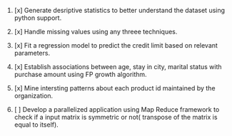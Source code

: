 1. [x]  Generate desriptive statistics to better understand the dataset using python support.

2. [x] Handle missing values using any threee techniques.

3. [x] Fit a regression model to predict the credit limit based on relevant parameters.		

4. [x] Establish associations between age, stay in city, marital status with purchase amount using FP growth algorithm.

5. [x] Mine intersting patterns about each product id maintained by the organization.

6. [ ] Develop a parallelized application using Map Reduce framework to check if a input matrix is symmetric 		or not( transpose of the matrix is equal to itself).

